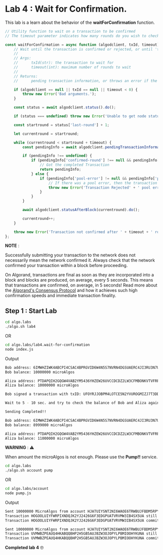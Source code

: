 # Lab 4 : Wait for Confirmation.

This lab is a learn about the behavior of the **waitForConfirmation** function.

```javascript
// Utility function to wait on a transaction to be confirmed
// The timeout parameter indicates how many rounds do you wish to check pending transactions for

const waitForConfirmation = async function (algodclient, txId, timeout) {
    // Wait until the transaction is confirmed or rejected, or until 'timeout' number of rounds has passed.
    //
    // Args:
    //      txId(str): the transaction to wait for
    //      timeout(int): maximum number of rounds to wait
    //
    // Returns:
    //      pending transaction information, or throws an error if the transaction is not confirmed or rejected in the next timeout rounds

    if (algodclient == null || txId == null || timeout < 0) {
        throw new Error('Bad arguments.');
    }

    const status = await algodclient.status().do();

    if (status === undefined) throw new Error('Unable to get node status');

    const startround = status['last-round'] + 1;

    let currentround = startround;

    while (currentround < startround + timeout) {
        const pendingInfo = await algodclient.pendingTransactionInformation(txId).do();

        if (pendingInfo !== undefined) {
            if (pendingInfo['confirmed-round'] !== null && pendingInfo['confirmed-round'] > 0) {
                // Got the completed Transaction
                return pendingInfo;
            } else {
                if (pendingInfo['pool-error'] != null && pendingInfo['pool-error'].length > 0) {
                    // If there was a pool error, then the transaction has been rejected!
                    throw new Error('Transaction Rejected' + ' pool error' + pendingInfo['pool-error']);
                }
            }
        }

        await algodclient.statusAfterBlock(currentround).do();

        currentround++;
    }

    throw new Error('Transaction not confirmed after ' + timeout + ' rounds!');
};
```

**NOTE** :

Successfully submitting your transaction to the network does not necessarily mean the network confirmed it. Always check that the network confirmed your transaction within a block before proceeding.

On Algorand, transactions are final as soon as they are incorporated into a block and blocks are produced, on average, every 5 seconds. This means that transactions are confirmed, on average, in 5 seconds! Read more about the [Algorand's Consensus Protocol](https://developer.algorand.org/docs/algorand_consensus/) and how it achieves such high confirmation speeds and immediate transaction finality.

## Step 1 : Start Lab

```sh
cd algo.labs
./algo.sh lab4
```

OR

```sh
cd algo.labs/lab4.wait-for-confirmation
node index.js
```

Output

```sh
Bob address: 6IMWHZIWK4ABCPI4CSAC4BPRGVID6W4N5S7NVRN4DGSUAERC4JI3RU3N7U
Bob balance: 10000000 microAlgos

Aliza address: PTDAPQIH2GQGW4VAB2YM5436YHZEW26UVCCDCDZ2LW3CFMBONKVTVFRPZI
Aliza balance: 10000000 microAlgos

Bob signed a transaction with txID: UFOYRJJOBPM4LOTCE5N2YVUROGMIZJ7T3DDDCRYH665UPXFOUCZQ

Wait to 5 - 10 sec. and try to check the balance of Bob and Aliza again.

Sending Completed!!

Bob address: 6IMWHZIWK4ABCPI4CSAC4BPRGVID6W4N5S7NVRN4DGSUAERC4JI3RU3N7U
Bob balance: 8999000 microAlgos

Aliza address: PTDAPQIH2GQGW4VAB2YM5436YHZEW26UVCCDCDZ2LW3CFMBONKVTVFRPZI
Aliza balance: 11000000 microAlgos
```

**WARNING** : :warning:

When amount the microAlgos is not enough. Please use the **Pump!!** service.

```sh
cd algo.labs
./algo.sh account pump
```

OR

```sh
cd algo.labs/account
node pump.js
```

Output

```sh
Sent 10000000 MicroAlgos from account HJATUIYSNT2NI6WAOE6TRWBUJFBDM5RPYOGIRZPYXF3U2OPHFTV3NCVIKM to address AAONGYS2WSRAKEXB6W6NDXWOMY2VFRBOIBLAR6LZOHOFSOIIOEWGTCPT34, transaction ID: HOGOOLUIYFWRPIXNDQJK2YJ2426G6F3EDGPUATVRVMW3IB4SX5UA. Fee set to 1000
Transaction HOGOOLUIYFWRPIXNDQJK2YJ2426G6F3EDGPUATVRVMW3IB4SX5UA still pending as of round 548
Transaction HOGOOLUIYFWRPIXNDQJK2YJ2426G6F3EDGPUATVRVMW3IB4SX5UA committed in round 550

Sent 10000000 MicroAlgos from account HJATUIYSNT2NI6WAOE6TRWBUJFBDM5RPYOGIRZPYXF3U2OPHFTV3NCVIKM to address XR6WOS2HCPPEGCS4JKDTBMS7RDYJVS5UJAWPJXXRDFBBHLUVVPB46NOH6Y, transaction ID: UVMWBZPEAUQ4HKABQQBHP2H5GB5AUJBZW3OJOPYLPBMIOOHYKUNA. Fee set to 1000
Transaction UVMWBZPEAUQ4HKABQQBHP2H5GB5AUJBZW3OJOPYLPBMIOOHYKUNA still pending as of round 550
Transaction UVMWBZPEAUQ4HKABQQBHP2H5GB5AUJBZW3OJOPYLPBMIOOHYKUNA committed in round 552
```

**Completed lab 4** :nerd_face:
